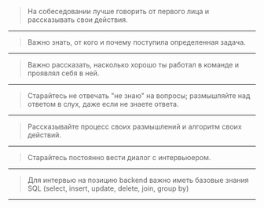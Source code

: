 > На собеседовании лучше говорить от первого лица 
> и рассказывать свои действия.

---

> Важно знать, от кого и почему поступила определенная задача.

---

> Важно рассказать, насколько хорошо ты работал в команде 
> и проявлял себя в ней.

---

> Старайтесь не отвечать "не знаю" на вопросы;
> размышляйте над ответом в слух, даже если не знаете ответа.

--- 

> Рассказывайте процесс своих размышлений и алгоритм своих действий.

--- 

> Старайтесь постоянно вести диалог с интервьюером.

---

> Для интервью на позицию backend важно иметь базовые знания SQL
> (select, insert, update, delete, join, group by)

---

> 